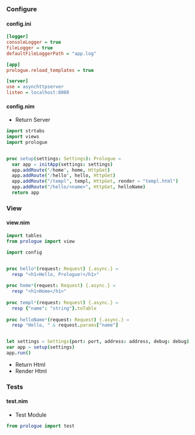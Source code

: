 ### Configure

#### config.ini

```ini
[logger]
consoleLogger = true
fileLogger = true
defaultFileLoggerPath = "app.log"

[app]
prologue.reload_templates = true

[server]
use = asynchttpserver 
listen = localhost:8080
```

#### config.nim

- Return Server

```nim
import strtabs
import views
import prologue


proc setup(settings: Settings): Prologue =
  var app = initApp(settings: settings)
  app.addRoute('/home', home, HttpGet)
  app.addRoute('/hello', hello, HttpGet)
  app.addRoute("/templ", templ, HttpGet, render = "templ.html")
  app.addRoute("/hello/<name>", HttpGet, helloName)
  return app
```

### View

#### view.nim

```nim
import tables
from prologue import view

import config


proc hello*(request: Request) {.async.} =
  resp "<h1>Hello, Prologue!</h1>"
    
proc home*(request: Request) {.async.} =
  resp "<h1>Home</h1>"
    
proc templ*(request: Request) {.async.} =
  resp {"name": "string"}.toTable
    
proc helloName*(request: Request) {.async.} =
  resp "Hello, " & request.params["name"]


let settings = Settings(port: port, address: address, debug: debug)
var app = setup(settings)
app.run()
```

- Return Html
- Render Html

### Tests

#### test.nim

- Test Module

```nim
from prologue import test
```





